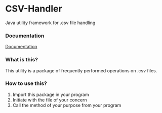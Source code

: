 # CSV-Handler
Java utility framework for .csv file handling

### Documentation
[Documentation](https://ppml38.github.io/CSV-Handler/docs/index.html)

### What is this?
This utility is a package of frequently performed operations on .csv files.

### How to use this?
1. Import this package in your program
2. Initiate with the file of your concern
3. Call the method of your purpose from your program
